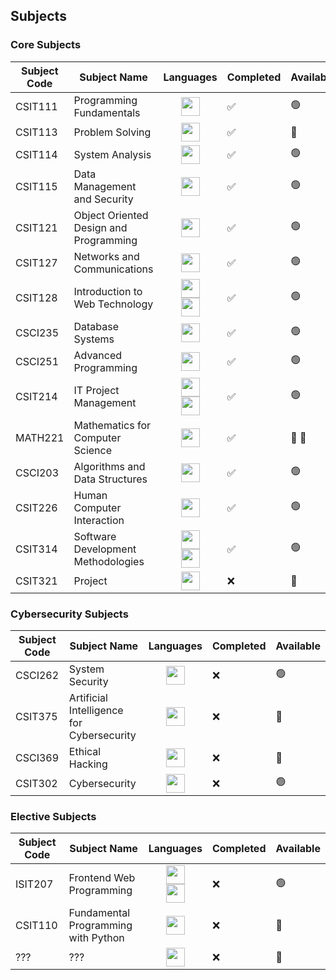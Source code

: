 ## Subjects

### Core Subjects
| Subject Code | Subject Name                              | Languages                          | Completed | Available        |
|--------------|-------------------------------------------|------------------------------------|-----------|------------------|
| CSIT111      | Programming Fundamentals                  | <img src="https://skillicons.dev/icons?i=java" width="30" style="display: block; margin: 0 auto;"> | :white_check_mark: | :green_circle: |
| CSIT113      | Problem Solving                           | <img src="https://skillicons.dev/icons?i=unknown" width="30" style="display: block; margin: 0 auto;"> | :white_check_mark: | :red_circle:    |
| CSIT114      | System Analysis                           | <img src="https://skillicons.dev/icons?i=unknown" width="30" style="display: block; margin: 0 auto;"> | :white_check_mark: | :green_circle: |
| CSIT115      | Data Management and Security              | <img src="https://skillicons.dev/icons?i=sql" width="30" style="display: block; margin: 0 auto;"> | :white_check_mark: | :green_circle: |
| CSIT121      | Object Oriented Design and Programming    | <img src="https://skillicons.dev/icons?i=java" width="30" style="display: block; margin: 0 auto;"> | :white_check_mark: | :green_circle: |
| CSIT127      | Networks and Communications               | <img src="https://skillicons.dev/icons?i=unknown" width="30" style="display: block; margin: 0 auto;"> | :white_check_mark: | :green_circle: |
| CSIT128      | Introduction to Web Technology            | <img src="https://skillicons.dev/icons?i=html" width="30" style="display: block; margin: 0 auto;"> <img src="https://skillicons.dev/icons?i=javascript" width="30" style="display: block; margin: 0 auto;"> | :white_check_mark: | :green_circle: |
| CSCI235      | Database Systems                          | <img src="https://skillicons.dev/icons?i=sql" width="30" style="display: block; margin: 0 auto;"> | :white_check_mark: | :green_circle: |
| CSCI251      | Advanced Programming                      | <img src="https://skillicons.dev/icons?i=cpp" width="30" style="display: block; margin: 0 auto;"> | :white_check_mark: | :green_circle: |
| CSIT214      | IT Project Management                     | <img src="https://skillicons.dev/icons?i=html" width="30" style="display: block; margin: 0 auto;"> <img src="https://skillicons.dev/icons?i=javascript" width="30" style="display: block; margin: 0 auto;"> | :white_check_mark: | :green_circle: |
| MATH221      | Mathematics for Computer Science          | <img src="https://skillicons.dev/icons?i=unknown" width="30" style="display: block; margin: 0 auto;"> | :white_check_mark: | :red_circle: :vomiting_face: |
| CSCI203      | Algorithms and Data Structures            | <img src="https://skillicons.dev/icons?i=java" width="30" style="display: block; margin: 0 auto;"> | :white_check_mark: | :green_circle: |
| CSIT226      | Human Computer Interaction                | <img src="https://skillicons.dev/icons?i=unknown" width="30" style="display: block; margin: 0 auto;"> | :white_check_mark: | :green_circle: |
| CSIT314      | Software Development Methodologies        | <img src="https://skillicons.dev/icons?i=html" width="30" style="display: block; margin: 0 auto;"> <img src="https://skillicons.dev/icons?i=javascript" width="30" style="display: block; margin: 0 auto;"> | :white_check_mark: | :green_circle: |
| CSIT321      | Project                                   | <img src="https://skillicons.dev/icons?i=unknown" width="30" style="display: block; margin: 0 auto;"> | :x: | :red_circle:    |

### Cybersecurity Subjects
| Subject Code | Subject Name                              | Languages                          | Completed | Available        |
|--------------|-------------------------------------------|------------------------------------|-----------|------------------|
| CSCI262      | System Security                           | <img src="https://skillicons.dev/icons?i=python" width="30" style="display: block; margin: 0 auto;"> | :x: | :green_circle: |
| CSIT375      | Artificial Intelligence for Cybersecurity | <img src="https://skillicons.dev/icons?i=unknown" width="30" style="display: block; margin: 0 auto;"> | :x: | :red_circle:    |
| CSCI369      | Ethical Hacking                           | <img src="https://skillicons.dev/icons?i=python" width="30" style="display: block; margin: 0 auto;"> | :x: | :red_circle:    |
| CSIT302      | Cybersecurity                             | <img src="https://skillicons.dev/icons?i=unknown" width="30" style="display: block; margin: 0 auto;"> | :x: | :green_circle: |

### Elective Subjects
| Subject Code | Subject Name                              | Languages                          | Completed | Available        |
|--------------|-------------------------------------------|------------------------------------|-----------|------------------|
| ISIT207      | Frontend Web Programming                  | <img src="https://skillicons.dev/icons?i=html" width="30" style="display: block; margin: 0 auto;"> <img src="https://skillicons.dev/icons?i=javascript" width="30" style="display: block; margin: 0 auto;"> | :x: | :green_circle: |
| CSIT110      | Fundamental Programming with Python       | <img src="https://skillicons.dev/icons?i=python" width="30" style="display: block; margin: 0 auto;"> | :x: | :red_circle:    |
| ???          | ???                                       | <img src="https://skillicons.dev/icons?i=unknown" width="30" style="display: block; margin: 0 auto;"> | :x: | :red_circle:    |
